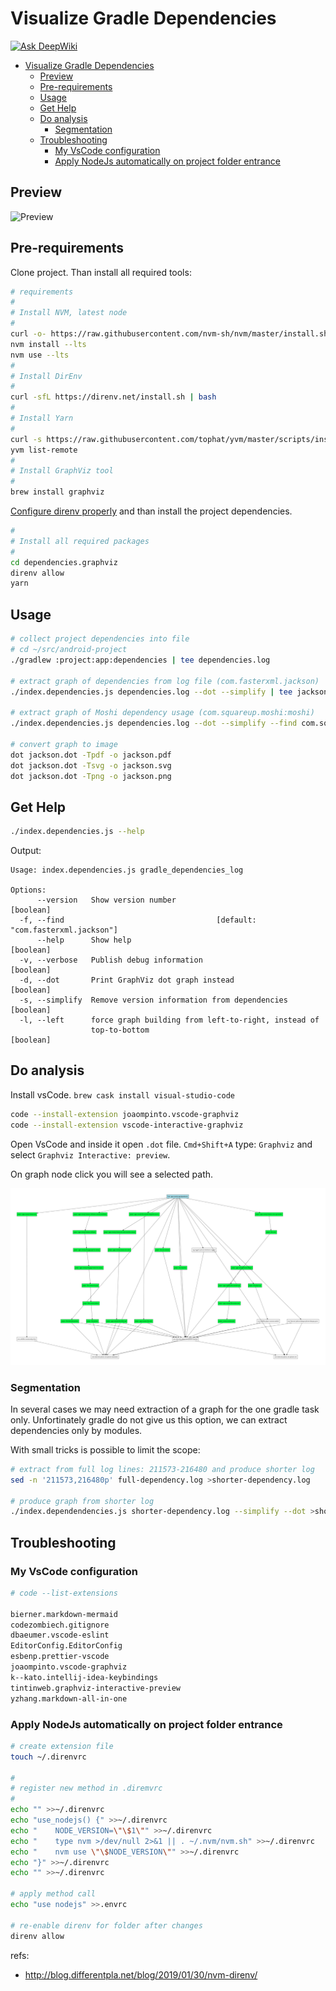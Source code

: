 # Visualize Gradle Dependencies

[![Ask DeepWiki](https://deepwiki.com/badge.svg)](https://deepwiki.com/OleksandrKucherenko/dependencies.graphviz)

- [Visualize Gradle Dependencies](#visualize-gradle-dependencies)
  - [Preview](#preview)
  - [Pre-requirements](#pre-requirements)
  - [Usage](#usage)
  - [Get Help](#get-help)
  - [Do analysis](#do-analysis)
    - [Segmentation](#segmentation)
  - [Troubleshooting](#troubleshooting)
    - [My VsCode configuration](#my-vscode-configuration)
    - [Apply NodeJs automatically on project folder entrance](#apply-nodejs-automatically-on-project-folder-entrance)

## Preview

![Preview](_docs_/interactive-dependency-analysis.gif)

## Pre-requirements

Clone project. Than install all required tools:

```bash
# requirements
#
# Install NVM, latest node
#
curl -o- https://raw.githubusercontent.com/nvm-sh/nvm/master/install.sh | bash
nvm install --lts
nvm use --lts
#
# Install DirEnv
#
curl -sfL https://direnv.net/install.sh | bash
#
# Install Yarn
#
curl -s https://raw.githubusercontent.com/tophat/yvm/master/scripts/install.js | node
yvm list-remote
#
# Install GraphViz tool
#
brew install graphviz
```

[Configure direnv properly](#apply-nodejs-automatically-on-project-folder-entrance) and than install the project dependencies.

```bash
#
# Install all required packages
#
cd dependencies.graphviz
direnv allow
yarn
``` 

## Usage

```bash
# collect project dependencies into file
# cd ~/src/android-project
./gradlew :project:app:dependencies | tee dependencies.log

# extract graph of dependencies from log file (com.fasterxml.jackson)
./index.dependencies.js dependencies.log --dot --simplify | tee jackson.dot

# extract graph of Moshi dependency usage (com.squareup.moshi:moshi)
./index.dependencies.js dependencies.log --dot --simplify --find com.squareup.moshi | tee moshi.dot

# convert graph to image
dot jackson.dot -Tpdf -o jackson.pdf
dot jackson.dot -Tsvg -o jackson.svg
dot jackson.dot -Tpng -o jackson.png
```

## Get Help

```bash
./index.dependencies.js --help 
```

Output:

```text
Usage: index.dependencies.js gradle_dependencies_log

Options:
      --version   Show version number                                  [boolean]
  -f, --find                                  [default: "com.fasterxml.jackson"]
      --help      Show help                                            [boolean]
  -v, --verbose   Publish debug information                            [boolean]
  -d, --dot       Print GraphViz dot graph instead                     [boolean]
  -s, --simplify  Remove version information from dependencies         [boolean]
  -l, --left      force graph building from left-to-right, instead of
                  top-to-bottom                                        [boolean]
```

## Do analysis

Install vsCode. `brew cask install visual-studio-code`

```bash
code --install-extension joaompinto.vscode-graphviz
code --install-extension vscode-interactive-graphviz
```

Open VsCode and inside it open `.dot` file. `Cmd+Shift+A` type: `Graphviz` and select `Graphviz Interactive: preview`.

On graph node click you will see a selected path.

![Preview](_docs_/interactive-diagram.png)

### Segmentation

In several cases we may need extraction of a graph for the one gradle task only. Unfortinately 
gradle do not give us this option, we can extract dependencies only by modules.

With small tricks is possible to limit the scope:

```bash
# extract from full log lines: 211573-216480 and produce shorter log
sed -n '211573,216480p' full-dependency.log >shorter-dependency.log

# produce graph from shorter log
./index.dependendencies.js shorter-dependency.log --simplify --dot >shorter.dot
```

## Troubleshooting 

### My VsCode configuration

```bash
# code --list-extensions

bierner.markdown-mermaid
codezombiech.gitignore
dbaeumer.vscode-eslint
EditorConfig.EditorConfig
esbenp.prettier-vscode
joaompinto.vscode-graphviz
k--kato.intellij-idea-keybindings
tintinweb.graphviz-interactive-preview
yzhang.markdown-all-in-one
```

### Apply NodeJs automatically on project folder entrance

```bash
# create extension file
touch ~/.direnvrc

#
# register new method in .diremvrc
#
echo "" >>~/.direnvrc
echo "use_nodejs() {" >>~/.direnvrc
echo "    NODE_VERSION=\"\$1\"" >>~/.direnvrc
echo "    type nvm >/dev/null 2>&1 || . ~/.nvm/nvm.sh" >>~/.direnvrc
echo "    nvm use \"\$NODE_VERSION\"" >>~/.direnvrc
echo "}" >>~/.direnvrc
echo "" >>~/.direnvrc

# apply method call
echo "use nodejs" >>.envrc

# re-enable direnv for folder after changes
direnv allow
```

refs:

- <http://blog.differentpla.net/blog/2019/01/30/nvm-direnv/>
